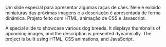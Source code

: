 Um slide especial para apresentar algumas raças de cães. Nele é exibido miniaturas das próximas imagens e a descriação é apresentada de forma dinâmica.
Projeto feito com HTML, animação de CSS e Javascript.

A special slide to showcase various dog breeds. It displays thumbnails of upcoming images, and the description is presented dynamically.
The project is built using HTML, CSS animations, and JavaScript.
